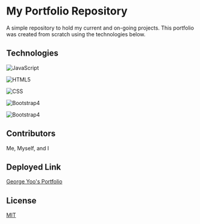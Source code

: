 # My Portfolio Repository

A simple repository to hold my current and on-going projects. This portfolio was created from scratch using the technologies below.

## Technologies

![JavaScript](https://img.shields.io/badge/javascript%20-%23323330.svg?&style=for-the-badge&logo=javascript&logoColor=%23F7DF1E)

![HTML5](https://img.shields.io/badge/html5%20-%23E34F26.svg?&style=for-the-badge&logo=html5&logoColor=white)

![CSS](https://img.shields.io/badge/css3%20-%231572B6.svg?&style=for-the-badge&logo=css3&logoColor=white)

![Bootstrap4](https://img.shields.io/badge/bootstrap%20-%23563D7C.svg?&style=for-the-badge&logo=bootstrap&logoColor=white)

![Bootstrap4](https://img.shields.io/badge/github%20-%23121011.svg?&style=for-the-badge&logo=github&logoColor=white)

## Contributors

Me, Myself, and I

## Deployed Link

[George Yoo's Portfolio](https://georgeyoo.github.io/portfolio/)


## License
[MIT](https://choosealicense.com/licenses/mit/)
